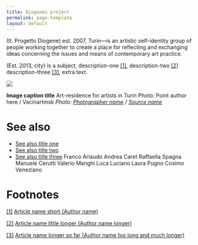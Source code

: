 ```yaml
---
title: Diogenes project
permalink: page-template
layout: default
---
```

(It. Progetto Diogene) est. 2007, Turin—is an artistic self-identity group of people working together to create a place for reflecting and exchanging ideas concerning the issues and means of contemporary art practice.

(Est. 2013, city) is a subject, description-one <span id="a1">[\[1\]](#f1)</span>, description-two <span id="a2">[\[2\]](#f2)</span> description-three <span id="a3">[\[3\]](#f3)</span>, extra text.

![](/encyclopedia/images/image-name.jpg)

**Image caption title**
Art-residence for artists in Turin
Photo: Point author here / Vacinartmsk
*Photo: [Photographer name](/photographer-name-page) / [Source name](/source-name-page)*

# See also

+ [See also title one](page-template)
+ [See also title two](page-template)
+ [See also title three](page-template)
Franco Ariaudo
Andrea Caret
Raffaella Spagna
Manuele Cerutti
Valerio Manghi
Luca Luciano
Laura Pugno
Cosimo Veneziano

# Footnotes

[[1]](#a1) <span id="f1"></span> [Article name short (Author name)](http://example.net/article)

[[2]](#a2) <span id="f2"></span> [Article name little longer (Author name longer)](http://example.net/article)

[[3]](#a3) <span id="f3"></span> [Article name longer so far (Author name too long and much longer)](http://example.net/article)
